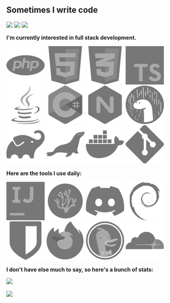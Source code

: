## Sometimes I write code
[![][Ko-fi Badge]][Ko-fi] [![][Discord Badge]][Support] [![][YouTube Badge]][YouTube]

**I'm currently interested in full stack development.**

![PHP] ![HTML5] ![CSS3] ![Typescript]  
![Java] ![C#] ![nginx] ![Deno]  
![Gradle] ![MariaDB] ![Docker] ![Git]

**Here are the tools I use daily:**

![IntelliJ] ![Codium] ![Discord] ![Debian]  
![BitWarden] ![Firefox] ![DuckDuckGo] ![Cloudflare] 

**I don't have else much to say, so here's a bunch of stats:**

<!--
TODO:
- Icon hyperlinks
- Minecraft icons
-->

<!-- Links - Placed here for spacing -->

<!-- Donations -->
[Ko-fi]: https://ko-fi.com/encode42 "Donate via Ko-fi"
[Ko-fi Badge]: https://img.shields.io/static/v1?label=​&message=Donate&logo=ko-fi&logoColor=white&labelColor=ff5e5b&color=ff5e5b&style=flat-square

<!-- Socials -->
[Support]: https://encode42.dev/support
[YouTube]: https://encode42.dev/youtube
[Discord Badge]: https://img.shields.io/discord/646517284453613578?color=7289da&labelColor=7289da&label=​&logo=discord&logoColor=white&style=flat-square
[YouTube Badge]: https://img.shields.io/badge/-YouTube-ff0000?logo=youtube&style=flat-square

<!-- Icons -->
[PHP]: php.svg "PHP"
[HTML5]: html5.svg "HTML 5"
[CSS3]: css3.svg "CSS 3"
[Typescript]: typescript.svg "Typescript"
[Java]: java.svg "Java"
[C#]: csharp.svg "C#"
[Deno]: deno.svg "Deno"
[nginx]: nginx.svg "nginx"
[Gradle]: gradle.svg "Gradle"
[MariaDB]: mariadb.svg "MariaDB"
[Docker]: docker.svg "Docker"
[Git]: git.svg "Git"

[IntelliJ]: intellij.svg "IntelliJ"
[Codium]: codium.svg "VSCodium"
[Discord]: discord.svg "Discord"
[Debian]: debian.svg "Debian"
[Cloudflare]: cloudflare.svg "Cloudflare"
[Bitwarden]: bitwarden.svg "Bitwarden"
[DuckDuckGo]: duckduckgo.svg "DuckDuckGo"
[Firefox]: firefox.svg "Firefox"

[
![](https://gist.githubusercontent.com/Encode42/6cab963ce204e91a371b9254f013cb5a/raw/standard-metrics.svg)
](https://metrics.lecoq.io/about/Encode42)

![](https://hit.yhype.me/github/profile?user_id=34699884)
